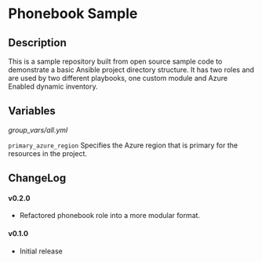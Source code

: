 # Phonebook Sample

## Description
This is a sample repository built from open source sample code to demonstrate a basic Ansible project directory structure.  It has two roles and are used by two different playbooks, one custom module and Azure Enabled dynamic inventory.

## Variables

*group_vars/all.yml*

`primary_azure_region` Specifies the Azure region that is primary for the resources in the project.

## ChangeLog

#### v0.2.0
- Refactored phonebook role into a more modular format.

#### v0.1.0

- Initial release
